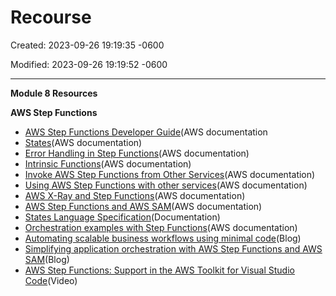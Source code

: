 # Recourse

Created: 2023-09-26 19:19:35 -0600

Modified: 2023-09-26 19:19:52 -0600

---

**Module 8 Resources**



**AWS Step Functions**

- [AWS Step Functions Developer Guide](https://docs.aws.amazon.com/step-functions/latest/dg/welcome.html)(AWS documentation
- [States](https://docs.aws.amazon.com/step-functions/latest/dg/concepts-states.html)(AWS documentation)
- [Error Handling in Step Functions](https://docs.aws.amazon.com/step-functions/latest/dg/concepts-error-handling.html)(AWS documentation)
- [Intrinsic Functions](https://docs.aws.amazon.com/step-functions/latest/dg/amazon-states-language-intrinsic-functions.html)(AWS documentation)
- [Invoke AWS Step Functions from Other Services](https://docs.aws.amazon.com/step-functions/latest/dg/concepts-invoke-sfn.html)(AWS documentation)
- [Using AWS Step Functions with other services](https://docs.aws.amazon.com/step-functions/latest/dg/concepts-service-integrations.html)(AWS documentation)
- [AWS X-Ray and Step Functions](https://docs.aws.amazon.com/step-functions/latest/dg/concepts-xray-tracing.html)(AWS documentation)
- [AWS Step Functions and AWS SAM](https://docs.aws.amazon.com/step-functions/latest/dg/concepts-sam-sfn.html)(AWS documentation)
- [States Language Specification](https://states-language.net/spec.html)(Documentation)
- [Orchestration examples with Step Functions](https://docs.aws.amazon.com/lambda/latest/dg/services-stepfunctions.html)(AWS documentation)
- [Automating scalable business workflows using minimal code](https://aws.amazon.com/blogs/compute/automating-scalable-business-workflows-using-minimal-code/)(Blog)
- [Simplifying application orchestration with AWS Step Functions and AWS SAM](https://aws.amazon.com/blogs/compute/simplifying-application-orchestration-with-aws-step-functions-and-aws-sam)(Blog)
- [AWS Step Functions: Support in the AWS Toolkit for Visual Studio Code](https://www.youtube.com/watch?list=PLJo-rJlep0EBq0-P-2wq5tzTXjL_jmynX&v=1RJtCKpdELQ)(Video)
